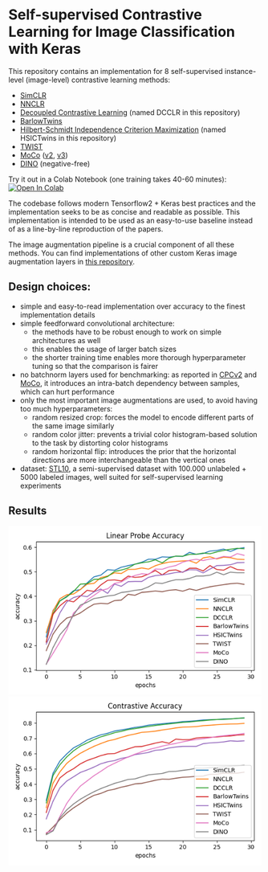 # Self-supervised Contrastive Learning for Image Classification with Keras

This repository contains an implementation for 8 self-supervised instance-level (image-level) contrastive learning methods:
- [SimCLR](https://arxiv.org/abs/2002.05709)
- [NNCLR](https://arxiv.org/abs/2104.14548)
- [Decoupled Contrastive Learning](https://arxiv.org/abs/2110.06848) (named DCCLR in this repository)
- [BarlowTwins](https://arxiv.org/abs/2103.03230)
- [Hilbert-Schmidt Independence Criterion Maximization](https://arxiv.org/abs/2104.13712) (named HSICTwins in this repository)
- [TWIST](https://arxiv.org/abs/2110.07402)
- [MoCo](https://arxiv.org/abs/1911.05722) ([v2](https://arxiv.org/abs/2003.04297), [v3](https://arxiv.org/abs/2104.02057))
- [DINO](https://arxiv.org/abs/2104.14294) (negative-free)

Try it out in a Colab Notebook (one training takes 40-60 minutes): [![Open In Colab](https://colab.research.google.com/assets/colab-badge.svg)](https://colab.research.google.com/github/beresandras/contrastive-classification-keras/blob/master/contrastive_classification_keras.ipynb)

The codebase follows modern Tensorflow2 + Keras best practices and the implementation seeks to be as concise and readable as possible. This implementation is intended to be used as an easy-to-use baseline instead of as a line-by-line reproduction of the papers.

The image augmentation pipeline is a crucial component of all these methods. You can find implementations of other custom Keras image augmentation layers in [this repository](https://github.com/beresandras/image-augmentation-layers-keras).

## Design choices:
- simple and easy-to-read implementation over accuracy to the finest implementation details
- simple feedforward convolutional architecture: 
    - the methods have to be robust enough to work on simple architectures as well
    - this enables the usage of larger batch sizes
    - the shorter training time enables more thorough hyperparameter tuning so that the comparison is fairer
- no batchnorm layers used for benchmarking: as reported in [CPCv2](https://arxiv.org/abs/1905.09272) and [MoCo](https://arxiv.org/abs/1911.05722), it introduces an intra-batch dependency between samples, which can hurt performance
- only the most important image augmentations are used, to avoid having too much hyperparameters:
    - random resized crop: forces the model to encode different parts of the same image similarly
    - random color jitter: prevents a trivial color histogram-based solution to the task by distorting color histograms
    - random horizontal flip: introduces the prior that the horizontal directions are more interchangeable than the vertical ones
- dataset: [STL10](https://ai.stanford.edu/~acoates/stl10/), a semi-supervised dataset with 100.000 unlabeled + 5000 labeled images, well suited for self-supervised learning experiments

## Results
![linear probe accuracy plot](./assets/probe_acc.png)
![contrastive accuracy plot](./assets/contr_acc.png)
